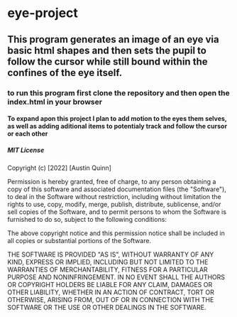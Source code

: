 # eye-project
## This program generates an image of an eye via basic html shapes and then sets the pupil to follow the cursor while still bound within the confines of the eye itself.
### to run this program first clone the repository and then open the index.html in your browser
#### To expand apon this project I plan to add motion to the eyes them selves, as well as adding aditional items to potentialy track and follow the cursor or each other 
##### MIT License

Copyright (c) [2022] [Austin Quinn]

Permission is hereby granted, free of charge, to any person obtaining a copy
of this software and associated documentation files (the "Software"), to deal
in the Software without restriction, including without limitation the rights
to use, copy, modify, merge, publish, distribute, sublicense, and/or sell
copies of the Software, and to permit persons to whom the Software is
furnished to do so, subject to the following conditions:

The above copyright notice and this permission notice shall be included in all
copies or substantial portions of the Software.

THE SOFTWARE IS PROVIDED "AS IS", WITHOUT WARRANTY OF ANY KIND, EXPRESS OR
IMPLIED, INCLUDING BUT NOT LIMITED TO THE WARRANTIES OF MERCHANTABILITY,
FITNESS FOR A PARTICULAR PURPOSE AND NONINFRINGEMENT. IN NO EVENT SHALL THE
AUTHORS OR COPYRIGHT HOLDERS BE LIABLE FOR ANY CLAIM, DAMAGES OR OTHER
LIABILITY, WHETHER IN AN ACTION OF CONTRACT, TORT OR OTHERWISE, ARISING FROM,
OUT OF OR IN CONNECTION WITH THE SOFTWARE OR THE USE OR OTHER DEALINGS IN THE
SOFTWARE.
